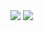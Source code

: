 <img src="https://capsule-render.vercel.app/api?&type=waving&color=32B6FF50&section=header&reversal=true&height=300&text=Hope%20Hero-nl-&fontColor=4B6F9F&desc=%20Robooot%20&animation=twinkling">


<img src="https://capsule-render.vercel.app/api?&type=waving&color=32B6FF50&section=footer&reversal=true&height=200&text=-nl-Hope%20Hero&fontColor=4B6F9F&fontSize=50&animation=blink">
